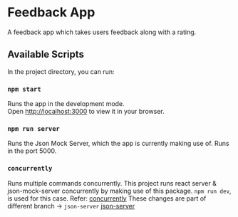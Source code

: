 # Feedback App

A feedback app which takes users feedback along with a rating.

## Available Scripts

In the project directory, you can run:

### `npm start`

Runs the app in the development mode.\
Open [http://localhost:3000](http://localhost:3000) to view it in your browser.

### `npm run server`

Runs the Json Mock Server, which the app is currently making use of.
Runs in the port 5000.

### `concurrently`

Runs multiple commands concurrently.
This project runs react server & json-mock-server concurrently by making use of this package.
`npm run dev`, is used for this case. Refer: [concurrently](https://www.npmjs.com/package/concurrently)
These changes are part of different branch -> `json-server` [json-server](https://github.com/Manoj381997/feedback-app/tree/json-server)
